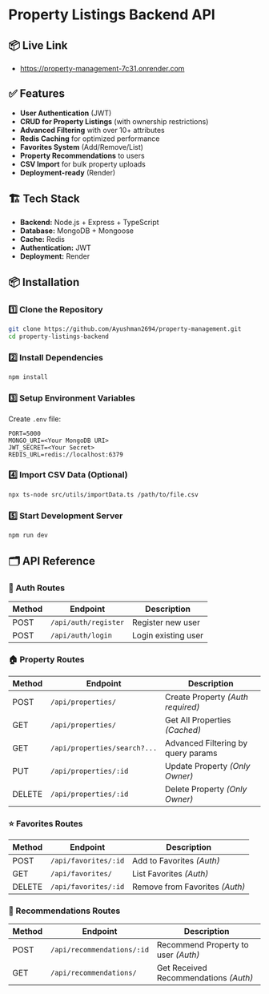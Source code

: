 # Property Listings Backend API
## 📦 Live Link
- https://property-management-7c31.onrender.com
## ✅ Features

- **User Authentication** (JWT)
- **CRUD for Property Listings** (with ownership restrictions)
- **Advanced Filtering** with over 10+ attributes
- **Redis Caching** for optimized performance
- **Favorites System** (Add/Remove/List)
- **Property Recommendations** to users
- **CSV Import** for bulk property uploads
- **Deployment-ready** (Render)

## 🏗️ Tech Stack

- **Backend:** Node.js + Express + TypeScript
- **Database:** MongoDB + Mongoose
- **Cache:** Redis
- **Authentication:** JWT
- **Deployment:** Render


## 📦 Installation

### 1️⃣ Clone the Repository

```bash
git clone https://github.com/Ayushman2694/property-management.git
cd property-listings-backend
```

### 2️⃣ Install Dependencies

```bash
npm install
```

### 3️⃣ Setup Environment Variables

Create `.env` file:

```env
PORT=5000
MONGO_URI=<Your MongoDB URI>
JWT_SECRET=<Your Secret>
REDIS_URL=redis://localhost:6379
```

### 4️⃣ Import CSV Data (Optional)

```bash
npx ts-node src/utils/importData.ts /path/to/file.csv
```

### 5️⃣ Start Development Server

```bash
npm run dev
```



## 🗂️ API Reference

### 🔐 Auth Routes

| Method | Endpoint | Description |
|--------|----------|-------------|
| POST | `/api/auth/register` | Register new user |
| POST | `/api/auth/login` | Login existing user |

### 🏠 Property Routes

| Method | Endpoint | Description |
|--------|----------|-------------|
| POST | `/api/properties/` | Create Property *(Auth required)* |
| GET | `/api/properties/` | Get All Properties *(Cached)* |
| GET | `/api/properties/search?...` | Advanced Filtering by query params |
| PUT | `/api/properties/:id` | Update Property *(Only Owner)* |
| DELETE | `/api/properties/:id` | Delete Property *(Only Owner)* |

### ⭐ Favorites Routes

| Method | Endpoint | Description |
|--------|----------|-------------|
| POST | `/api/favorites/:id` | Add to Favorites *(Auth)* |
| GET | `/api/favorites/` | List Favorites *(Auth)* |
| DELETE | `/api/favorites/:id` | Remove from Favorites *(Auth)* |

### 📩 Recommendations Routes

| Method | Endpoint | Description |
|--------|----------|-------------|
| POST | `/api/recommendations/:id` | Recommend Property to user *(Auth)* |
| GET | `/api/recommendations/` | Get Received Recommendations *(Auth)* |


